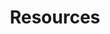 ---
layout: resources.njk
permalink: /nl/resources/
title: Resources
eleventyNavigation:
  key: Resources
  order: 6
---